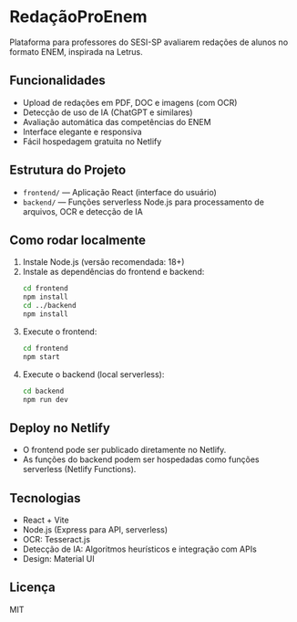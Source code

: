 # RedaçãoProEnem

Plataforma para professores do SESI-SP avaliarem redações de alunos no formato ENEM, inspirada na Letrus.

## Funcionalidades
- Upload de redações em PDF, DOC e imagens (com OCR)
- Detecção de uso de IA (ChatGPT e similares)
- Avaliação automática das competências do ENEM
- Interface elegante e responsiva
- Fácil hospedagem gratuita no Netlify

## Estrutura do Projeto
- `frontend/` — Aplicação React (interface do usuário)
- `backend/` — Funções serverless Node.js para processamento de arquivos, OCR e detecção de IA

## Como rodar localmente
1. Instale Node.js (versão recomendada: 18+)
2. Instale as dependências do frontend e backend:
   ```sh
   cd frontend
   npm install
   cd ../backend
   npm install
   ```
3. Execute o frontend:
   ```sh
   cd frontend
   npm start
   ```
4. Execute o backend (local serverless):
   ```sh
   cd backend
   npm run dev
   ```

## Deploy no Netlify
- O frontend pode ser publicado diretamente no Netlify.
- As funções do backend podem ser hospedadas como funções serverless (Netlify Functions).

## Tecnologias
- React + Vite
- Node.js (Express para API, serverless)
- OCR: Tesseract.js
- Detecção de IA: Algoritmos heurísticos e integração com APIs
- Design: Material UI

## Licença
MIT
